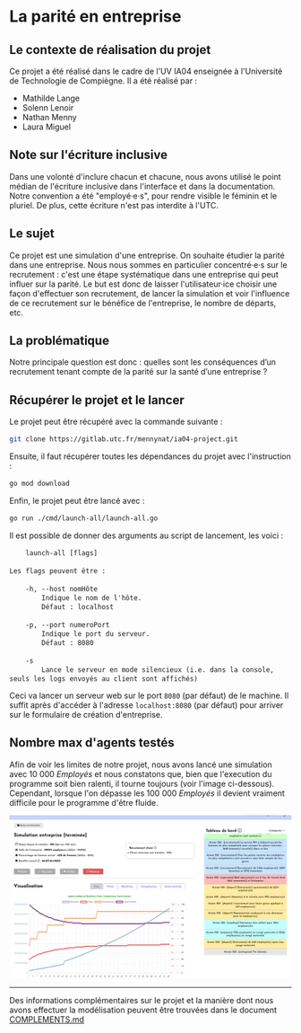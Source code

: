 # La parité en entreprise

## Le contexte de réalisation du projet
Ce projet a été réalisé dans le cadre de l'UV IA04 enseignée à l'Université de Technologie de Compiègne. Il a été réalisé par :
* Mathilde Lange
* Solenn Lenoir
* Nathan Menny
* Laura Miguel

## Note sur l'écriture inclusive
Dans une volonté d'inclure chacun et chacune, nous avons utilisé le point médian de l'écriture inclusive dans l'interface et dans la documentation. Notre convention a été "employé·e·s", pour rendre visible le féminin et le pluriel. De plus, cette écriture n'est pas interdite à l'UTC.

## Le sujet
Ce projet est une simulation d'une entreprise. On souhaite étudier la parité dans une entreprise. Nous nous sommes en particulier concentré·e·s sur le recrutement : c'est une étape systématique dans une entreprise qui peut influer sur la parité. Le but est donc de laisser l'utilisateur·ice choisir une façon d'effectuer son recrutement, de lancer la simulation et voir l'influence de ce recrutement sur le bénéfice de l'entreprise, le nombre de départs, etc.

## La problématique
Notre principale question est donc : quelles sont les conséquences d’un recrutement tenant compte de la parité sur la santé d’une entreprise ?

## Récupérer le projet et le lancer

Le projet peut être récupéré avec la commande suivante : 
```bash
git clone https://gitlab.utc.fr/mennynat/ia04-project.git
```

Ensuite, il faut récupérer toutes les dépendances du projet avec l'instruction :

```bash
go mod download
```

Enfin, le projet peut être lancé avec :

```bash
go run ./cmd/launch-all/launch-all.go
```

Il est possible de donner des arguments au script de lancement, les voici :

```
	launch-all [flags]

Les flags peuvent être :

	-h, --host nomHôte
		Indique le nom de l'hôte.
		Défaut : localhost

	-p, --port numeroPort
		Indique le port du serveur.
		Défaut : 8080

    -s 
        Lance le serveur en mode silencieux (i.e. dans la console, seuls les logs envoyés au client sont affichés)
```

Ceci va lancer un serveur web sur le port `8080` (par défaut) de le machine. Il suffit après d'accéder à l'adresse `localhost:8080` (par défaut) pour arriver sur le formulaire de création d'entreprise.

## Nombre max d'agents testés

Afin de voir les limites de notre projet, nous avons lancé une simulation avec 10 000 _Employés_ et nous constatons que, bien que l'execution du programme soit bien ralenti, il tourne toujours (voir l'image ci-dessous). Cependant, lorsque l'on dépasse les 100 000 _Employés_ il devient vraiment difficile pour le programme d'être fluide.

<img src="img/capture_simu_10000_emp.png" alt="capture d'une simulation avec 10 000 Employés" width="1000px"/>

---

Des informations complémentaires sur le projet et la manière dont nous avons effectuer la modélisation peuvent être trouvées dans le document [COMPLEMENTS.md](COMPLEMENTS.md)
